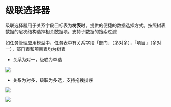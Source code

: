 # 级联选择器

级联选择器用于关系字段目标表为**树表**时，提供的便捷的数据选择方式。按照树表数据的层次结构选择相关数据项。支持子数据的搜索过滤

如任务管理应用模型中，任务表中有关系字段「部门」（多对多），「项目」（多对一），部门表和项目表均为树表

- 关系为对一，级联为单选

![](https://static-docs.nocobase.com/3f8ad42c318ebf6b6c1367da33f4e235.png)

- 关系为对多，级联为多选，支持拖拽排序

![](https://static-docs.nocobase.com/2a4f58986712b073d69a33f17f1d44fc.png)

![](https://static-docs.nocobase.com/02fec13f436d55108a7328a0716cdfde.png)
